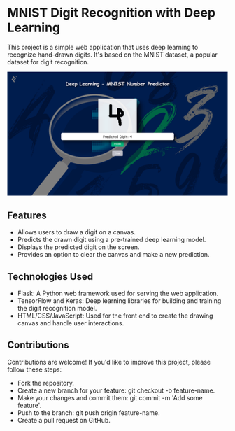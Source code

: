 # MNIST Digit Recognition with Deep Learning

This project is a simple web application that uses deep learning to recognize hand-drawn digits. It's based on the MNIST dataset, a popular dataset for digit recognition.

![screenshot](https://github.com/Ramsai170899/MNIST-webapp/blob/main/front.png)

## Features

- Allows users to draw a digit on a canvas.
- Predicts the drawn digit using a pre-trained deep learning model.
- Displays the predicted digit on the screen.
- Provides an option to clear the canvas and make a new prediction.

## Technologies Used

- Flask: A Python web framework used for serving the web application.
- TensorFlow and Keras: Deep learning libraries for building and training the digit recognition model.
- HTML/CSS/JavaScript: Used for the front end to create the drawing canvas and handle user interactions.


## Contributions

Contributions are welcome! If you'd like to improve this project, please follow these steps:

- Fork the repository.
- Create a new branch for your feature: git checkout -b feature-name.
- Make your changes and commit them: git commit -m 'Add some feature'.
- Push to the branch: git push origin feature-name.
- Create a pull request on GitHub.
